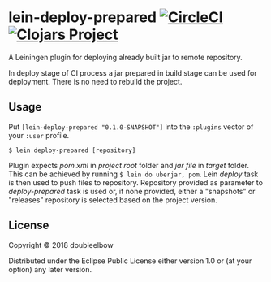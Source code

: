 # lein-deploy-prepared [![CircleCI](https://circleci.com/gh/doubleelbow/lein-deploy-prepared.svg?style=svg)](https://circleci.com/gh/doubleelbow/lein-deploy-prepared) [![Clojars Project](https://img.shields.io/clojars/v/com.doubleelbow/lein-deploy-prepared.svg)](https://clojars.org/com.doubleelbow/lein-deploy-prepared)

A Leiningen plugin for deploying already built jar to remote repository.

In deploy stage of CI process a jar prepared in build stage can be used for deployment. There is no need to rebuild the project.

## Usage

Put `[lein-deploy-prepared "0.1.0-SNAPSHOT"]` into the `:plugins` vector of your `:user`
profile.

    $ lein deploy-prepared [repository]

Plugin expects *pom.xml* in *project root* folder and *jar file* in *target* folder. This can be achieved by running `$ lein do uberjar, pom`. Lein *deploy* task is then used to push files to repository. Repository provided as parameter to *deploy-prepared* task is used or, if none provided, either a "snapshots" or "releases" repository is selected based on the project version.

## License

Copyright © 2018 doubleelbow

Distributed under the Eclipse Public License either version 1.0 or (at your option) any later version.
